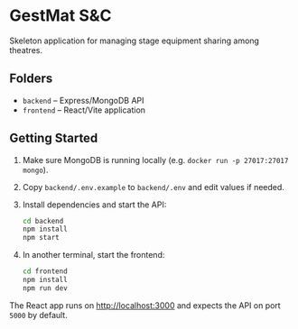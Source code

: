 # GestMat S&C

Skeleton application for managing stage equipment sharing among theatres.

## Folders

- `backend` – Express/MongoDB API
- `frontend` – React/Vite application

## Getting Started

1. Make sure MongoDB is running locally (e.g. `docker run -p 27017:27017 mongo`).
2. Copy `backend/.env.example` to `backend/.env` and edit values if needed.
3. Install dependencies and start the API:

   ```bash
   cd backend
   npm install
   npm start
   ```

4. In another terminal, start the frontend:

   ```bash
   cd frontend
   npm install
   npm run dev
   ```

The React app runs on [http://localhost:3000](http://localhost:3000) and expects the API on port `5000` by default.
